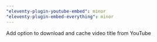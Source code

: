 ```yaml
---
"eleventy-plugin-youtube-embed": minor
"eleventy-plugin-embed-everything": minor
---
```


Add option to download and cache video title from YouTube
